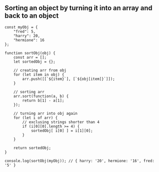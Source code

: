 ## Sorting an object by turning it into an array and back to an object

    const myObj = {
        "fred": 5,
        "harry": 20,
        "hermione": 16
    };

    function sortObj(obj) {
        const arr = [];
        let sortedObj = {};

        // creating arr from obj
        for (let item in obj) {
            arr.push([[`${item}`], [`${obj[item]}`]]);
        }

        // sorting arr
        arr.sort(function(a, b) {
            return b[1] - a[1];
        });

        // turning arr into obj again
        for (let i of arr) {
            // exclusing strings shorter than 4
            if (i[0][0].length >= 4) {
                sortedObj[ i[0] ] = i[1][0];
            }
        }

        return sortedObj;
    }

    console.log(sortObj(myObj)); // { harry: '20', hermione: '16', fred: '5' }